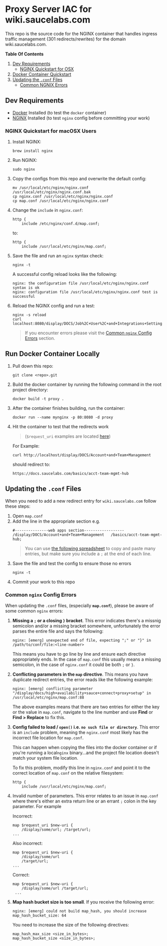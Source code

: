 # Proxy Server IAC for wiki.saucelabs.com

This repo is the source code for the NGINX container that handles ingress traffic management (301 redirects/rewrites) for the domain wiki.saucelabs.com.

__Table Of Contents__

1. [Dev Requirements](#dev-requirements)
   * [NGINX Quickstart for OSX](#nginx-quickstart-for-macosx-users)
2. [Docker Container Quickstart](#run-docker-container-locally)
3. [Updating the `.conf` Files](#updating-the-conf-files)
   * [Common NGNIX Errors](#common-nginx-config-errors)
    
## Dev Requirements

* [Docker](https://docs.docker.com/get-docker/) Installed (to test the `docker` container)
* [NGINX](https://docs.nginx.com/nginx/admin-guide/installing-nginx/installing-nginx-open-source/) Installed (to test `nginx` config before committing your work)

### NGINX Quickstart for macOSX Users

1. Install NGINX:
   ```
   brew install nginx
   ```
2. Run NGINX:
   ```
   sudo nginx
   ```
3. Copy the configs from this repo and overwrite the default config:
   ```
   mv /usr/local/etc/nginx/nginx.conf /usr/local/etc/nginx/nginx.conf.bak
   cp nginx.conf /usr/local/etc/nginx/nginx.conf
   cp map.conf /usr/local/etc/nginx/nginx.conf
   ```
4. Change the `include` in `nginx.conf`:
   ```
   http {
       include /etc/nginx/conf.d/map.conf;
   ```
   to:
   ```
   http {
       include /usr/local/etc/nginx/map.conf;
   ```
5. Save the file and run an `nginx` syntax check:
   ```
   nginx -t
   ```
   A successful config reload looks  like  the following:
   ```
   nginx: the configuration file /usr/local/etc/nginx/nginx.conf syntax is ok
   nginx: configuration file /usr/local/etc/nginx/nginx.conf test is successful
   ```
6. Reload the NGINX config and run a test:
   ```
   nginx -s reload
   curl localhost:8080/display/DOCS/Job%2C+User%2C+and+Integrations+Settings+for+Organizations
   ```
   > If you encounter errors please visit the [Common `nginx` Config Errors](#common-nginx-config-errors) section.

## Run Docker Container Locally

1. Pull down this repo:
   ```
   git clone <repo>.git
   ```
2. Build the docker container by running the following command in the root project directory:
   ```
   docker build -t proxy .
   ```
3. After the container finishes building, run the container:
   ```
   docker run --name mynginx -p 80:8080 -d proxy
   ```
4. Hit the container to test that the redirects work 
   >  (`$request_uri` examples are located [here](https://docs.google.com/spreadsheets/d/1nFp0ioLxgR03aEENrOgCsnvdFWx5IohbTfRQ3SHCgx0/edit#gid=0))
   
   For Example:
   
   ```
   curl http://localhost/display/DOCS/Account+and+Team+Management
   ```
   should redirect to:
   ```
   https://docs.saucelabs.com/basics/acct-team-mgmt-hub
   ```
   
## Updating the `.conf` Files

When you need to add a new  redirect entry for `wiki.saucelabs.com` follow these steps:

1. Open `map.conf`
2. Add the line in the appropriate section e.g.
   ```
   #---------------web apps section------------------
   /display/DOCS/Account+and+Team+Management   /basics/acct-team-mgmt-hub;
   ```
   > You can use [the following spreadsheet](https://docs.google.com/spreadsheets/d/1nFp0ioLxgR03aEENrOgCsnvdFWx5IohbTfRQ3SHCgx0/edit#gid=0) to copy and paste many entries, but make sure you include a `;` at the end of each line.
3. Save the file and test the config to ensure those no errors
   ```
   nginx -t
   ```
4. Commit your work to this repo

### Common `nginx` Config Errors

When updating the `.conf` files, (especially **`map.conf`**), please be aware of some  common `nginx` errors:

1. **Missing a `;` or a closing `}` bracket**. This error indicates there's a missnig semicolon and/or a missing bracket somewhere, unfortunately the error parses the entire file and says the following:
   ```
   nginx: [emerg] unexpected end of file, expecting ";" or "}" in /path/to/conf/file:<line-number>
   ```
   This means you have to go line by line and ensure each directive appropriately ends. In the case of `map.conf` this usually means a missing semicolon, in the case of `nginx.conf` it could be both `;` or `}`.
2. **Conflicting parameters in the `map` directive**. This means you have duplicate redirect entries, the error reads like the following example:
   ```
   nginx: [emerg] conflicting parameter "/display/docs/high+availability+sauce+connect+proxy+setup" in /usr/local/etc/nginx/map.conf:88
   ```
   The above examples means that there are two entries for either the key or the value in `map.conf`, navigate to the line number and use **Find** or **Find > Replace** to fix this.
   
3. **Config failed to load / `open()` i.e. `no such file or directory`**. This  error is an `include` problem, meaning the `nginx.conf` most likely has the incorrect file location for `map.conf`. 

   This can happen when copying the files into the docker container or if you're running a local`nginx` binary...and the project file location doesn't match your system file location. 
   
   To fix this problem, modify this line in `nginx.conf` and point it to the correct location of `map.conf` on the relative filesystem:
   ```
   http {
       include /usr/local/etc/nginx/map.conf;
   ```
4. Invalid number of parameters. This error relates to an issue in `map.conf` where there's either an extra return line or an errant `;` colon in the key parameter.  For example
   
   Incorrect:
   ```
   map $request_uri $new-uri {
       /display/some/url; /target/url;
   ...
   ```
   Also incorrect:
   ```
   map $request_uri $new-uri {
       /display/some/url 
       /target/url;
   ...
   ```
   Correct:
   ```
   map $request_uri $new-uri {
       /display/some/url /target/url;
    ...
   ```
5. **Map hash bucket size is too small**. If you receive the following error:
   ```
   nginx: [emerg] could not build map_hash, you should increase map_hash_bucket_size: 64
   ```
   You need to increase the size of the following directives:
   ```
   map_hash_max_size <size_in_bytes>;
   map_hash_bucket_size <size_in_bytes>;
   ```  
   
